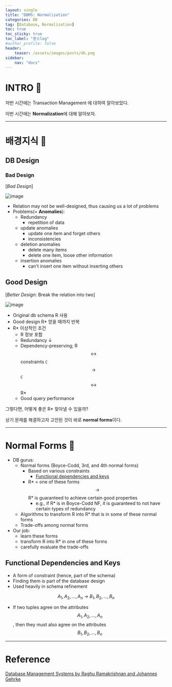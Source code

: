 ```yaml
---
layout: single
title: "DBMS: Normalization"
categories: DB
tag: [Database, Normalization]
toc: true
toc_sticky: true
toc_label: "쭌스log"
#author_profile: false
header:
    teaser: /assets/images/posts/db.png
sidebar:
    nav: "docs"
---
```


# INTRO 🙌
저번 시간에는 Transaction Management 에 대하여 알아보았다.

이번 시간에는 **Normalization**에 대해 알아보자.

****
# 배경지식 🍔
## DB Design 
### Bad Design
[*Bad Design*]

![image](https://user-images.githubusercontent.com/39285147/207590632-2bdbe8c0-5410-43c0-a22b-d044e0d7e6dc.png)

- Relation may not be well-designed, thus causing us a lot of problems
- Problems(= **Anomalies**):
    - Redundancy              
        - repetition of data      
    - update anomalies
        - update one item and forget others 
        - inconsistencies
    - deletion anomalies    
        - delete many items 
        - delete one item, loose other information
    - insertion anomalies  
        - can't insert one item without inserting others

## Good Design
[*Better Design*: Break the relation into two]

![image](https://user-images.githubusercontent.com/39285147/207591071-9bde3a40-bf3a-461a-a245-aeeaee60755f.png)

- Original db schema R 사용
- Good design R* 얻을 때까지 반복
- R* 이상적인 조건
    - R 정보 포함
    - Redundancy ↓
    - Dependency-preserving; R $$\leftrightarrow$$ constraints `C` $$\rightarrow$$ `C` $$\leftrightarrow$$ R*
    - Good query performance

그렇다면, 어떻게 좋은 R* 찾아낼 수 있을까?

상기 문제를 해결하고자 고안된 것이 바로 **normal forms**이다.

****
# Normal Forms 🍚
- DB gurus:
    - Normal forms (Boyce-Codd, 3rd, and 4th normal forms)
        - Based on various constraints
            - [Functional dependencies and keys](#functional-dependencies-and-keys)
        - R* = one of these forms $$\rightarrow$$ R* is guaranteed to achieve certain good properties
            - e.g., if R* is in Boyce-Codd NF, it is guaranteed to not have certain types of redundancy
    - Algorithms to transform R into R* that is in some of these normal forms
    - Trade-offs among normal forms
- Our job:
    - learn these forms
    - transform R into R* in one of these forms
    - carefully evaluate the trade-offs

## Functional Dependencies and Keys
- A form of constraint (hence, part of the schema)
- Finding them is part of the database design
- Used heavily in schema refinement

$$A_1,A_2,...,A_n\ \rightarrow\ B_1,B_2,...,B_n$$

- If two tuples agree on the attributes $$A_1,A_2,...,A_n$$, then they must also agree on the attributes $$B_1,B_2,...,B_n$$



****
# Reference 
[Database Management Systems by Raghu Ramakrishnan and Johannes Gehrke](https://pages.cs.wisc.edu/~dbbook/)